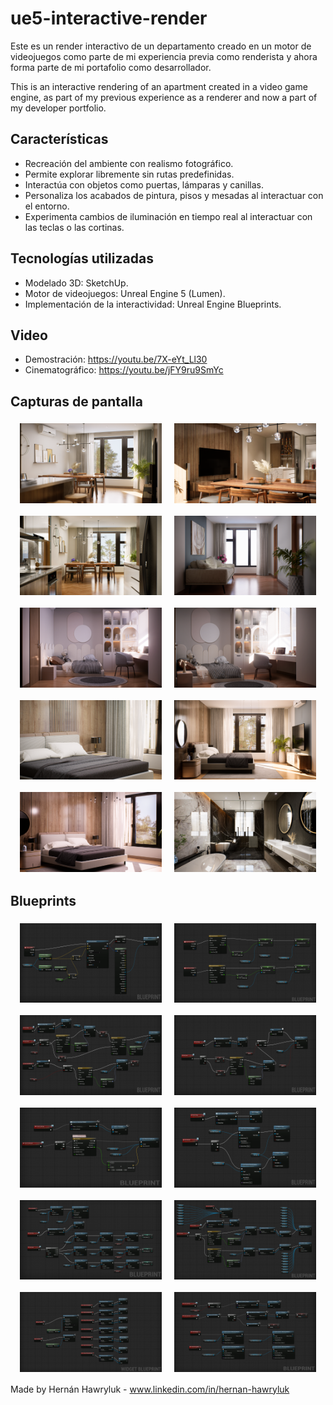 # ue5-interactive-render

Este es un render interactivo de un departamento creado en un motor de videojuegos como parte de mi experiencia previa como renderista y ahora forma parte de mi portafolio como desarrollador.

This is an interactive rendering of an apartment created in a video game engine, as part of my previous experience as a renderer and now a part of my developer portfolio.

## Características

- Recreación del ambiente con realismo fotográfico.
- Permite explorar libremente sin rutas predefinidas.
- Interactúa con objetos como puertas, lámparas y canillas.
- Personaliza los acabados de pintura, pisos y mesadas al interactuar con el entorno.
- Experimenta cambios de iluminación en tiempo real al interactuar con las teclas o las cortinas.

## Tecnologías utilizadas

- Modelado 3D: SketchUp.
- Motor de videojuegos: Unreal Engine 5 (Lumen).
- Implementación de la interactividad: Unreal Engine Blueprints.

## Video

- Demostración: https://youtu.be/7X-eYt_Ll30
- Cinematográfico: https://youtu.be/jFY9ru9SmYc

##

## Capturas de pantalla

<div align="center" style="display: flex; flex-wrap: wrap; justify-content: center; gap: 10px;">
  <img src="./screenshots/image01.png" width="45%" style="margin: 5px;">
  <img src="./screenshots/image02.png" width="45%" style="margin: 5px;">
  <img src="./screenshots/image03.png" width="45%" style="margin: 5px;">
  <img src="./screenshots/image04.png" width="45%" style="margin: 5px;">
  <img src="./screenshots/image05.png" width="45%" style="margin: 5px;">
  <img src="./screenshots/image06.png" width="45%" style="margin: 5px;">
  <img src="./screenshots/image07.png" width="45%" style="margin: 5px;">
  <img src="./screenshots/image08.png" width="45%" style="margin: 5px;">
  <img src="./screenshots/image09.png" width="45%" style="margin: 5px;">
  <img src="./screenshots/image10.png" width="45%" style="margin: 5px;">
</div>

## Blueprints

<div align="center" style="display: flex; flex-wrap: wrap; justify-content: center; gap: 10px;">
  <img src="./blueprints/aiming-focus-interaction.png" width="45%" style="margin: 5px;">
  <img src="./blueprints/camera-zoom-inout.png" width="45%" style="margin: 5px;">
  <img src="./blueprints/open-close-door.png" width="45%" style="margin: 5px;">
  <img src="./blueprints/toggle-over-door.png" width="45%" style="margin: 5px;">
  <img src="./blueprints/curtain-slide-toggle.png" width="45%" style="margin: 5px;">
  <img src="./blueprints/single-light-toggle.png" width="45%" style="margin: 5px;">
  <img src="./blueprints/change-light-source.png" width="45%" style="margin: 5px;">
  <img src="./blueprints/multi-light-toggle.png" width="45%" style="margin: 5px;">
  <img src="./blueprints/change-wall-ui.png" width="45%" style="margin: 5px;">
  <img src="./blueprints/change-wall-paint.png" width="45%" style="margin: 5px;">
</div>

Made by Hernán Hawryluk - www.linkedin.com/in/hernan-hawryluk
